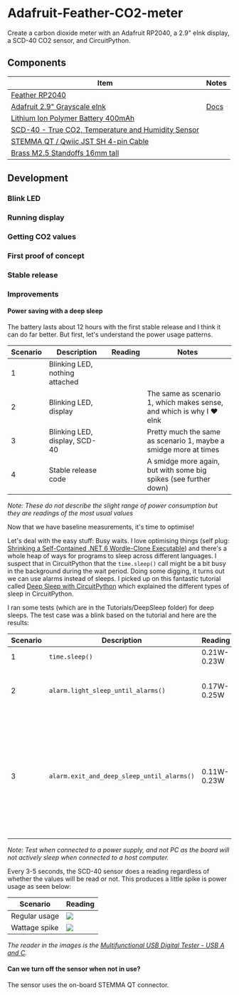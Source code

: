# Adafruit-Feather-CO2-meter
Create a carbon dioxide meter with an Adafruit RP2040, a 2.9" eInk display, a SCD-40 CO2 sensor, and CircuitPython.

## Components

| Item                                                                                        | Notes                                                             |
| ------------------------------------------------------------------------------------------- | ----------------------------------------------------------------- |
| [Feather RP2040](https://www.adafruit.com/product/4884)                                     |                                                                   |
| [Adafruit 2.9" Grayscale eInk](https://www.adafruit.com/product/4777)                       | [Docs](https://docs.circuitpython.org/projects/il0373/en/latest/) |
| [Lithium Ion Polymer Battery 400mAh](https://www.adafruit.com/product/3898)                 |                                                                   |
| [SCD-40 - True CO2, Temperature and Humidity Sensor](https://www.adafruit.com/product/5187) |                                                                   |
| [STEMMA QT / Qwiic JST SH 4-pin Cable](https://www.adafruit.com/product/4210)               |                                                                   |
| [Brass M2.5 Standoffs 16mm tall](https://www.adafruit.com/product/2337)                     |                                                                   |

## Development

### Blink LED

### Running display

### Getting CO2 values

### First proof of concept

### Stable release

### Improvements

#### Power saving with a deep sleep


The battery lasts about 12 hours with the first stable release and I think it can do far better. But first, let's understand the power usage patterns. 

| Scenario | Description                    | Reading | Notes                                                                 |
| -------- | ------------------------------ | ------- | --------------------------------------------------------------------- |
| 1        | Blinking LED, nothing attached |         |                                                                       |
| 2        | Blinking LED, display          |         | The same as scenario 1, which makes sense, and which is why I ♥ eInk |
| 3        | Blinking LED, display, SCD-40  |         | Pretty much the same as scenario 1, maybe a smidge more at times      |
| 4        | Stable release code            |         | A smidge more again, but with some big spikes (see further down)      |

*Note: These do not describe the slight range of power consumption but they are readings of the most usual values*

Now that we have baseline measurements, it's time to optimise! 

Let's deal with the easy stuff: Busy waits. I love optimising things (self plug: [Shrinking a Self-Contained .NET 6 Wordle-Clone Executable](https://www.nikouusitalo.com/blog/shrinking-a-self-contained-net-6-wordle-clone-executable/)) and there's a whole heap of ways for programs to sleep across different languages. I suspect that in CircuitPython that the `time.sleep()` call might be a bit busy in the background during the wait period. Doing some digging, it turns out we can use alarms instead of sleeps. I picked up on this fantastic tutorial called [Deep Sleep with CircuitPython](https://learn.adafruit.com/deep-sleep-with-circuitpython/alarms-and-sleep) which explained the different types of sleep in CircuitPython. 

I ran some tests (which are in the Tutorials/DeepSleep folder) for deep sleeps. The test case was a blink based on the tutorial and here are the results:

| Scenario | Description                                | Reading     | Notes                                                                                                                  |
| -------- | ------------------------------------------ | ----------- | ---------------------------------------------------------------------------------------------------------------------- |
| 1        | `time.sleep()`                             | 0.21W-0.23W |                                                                                                                        |
| 2        | `alarm.light_sleep_until_alarms()`         | 0.17W-0.25W | But more often around 0.17W-0.23W                                                                                      |
| 3        | `alarm.exit_and_deep_sleep_until_alarms()` | 0.11W-0.23W | Both: <ol><li>I did see it hit 0W a couple of times</li><li>The RGB NeoPixel also fires due to it booting up</li></ol> |

*Note: Test when connected to a power supply, and not PC as the board will not actively sleep when connected to a host computer.*


Every 3-5 seconds, the SCD-40 sensor does a reading regardless of whether the values will be read or not. This produces a little spike is power usage as seen below:

| Scenario      | Reading                         |
| ------------- | ------------------------------- |
| Regular usage | ![](images%5Cregular-usage.jpg) |
| Wattage spike | ![](images%5Cwattage-spike.jpg) |

*The reader in the images is the [Multifunctional USB Digital Tester - USB A and C](https://www.adafruit.com/product/4232).*










#### Can we turn off the sensor when not in use?

The sensor uses the on-board STEMMA QT connector. 